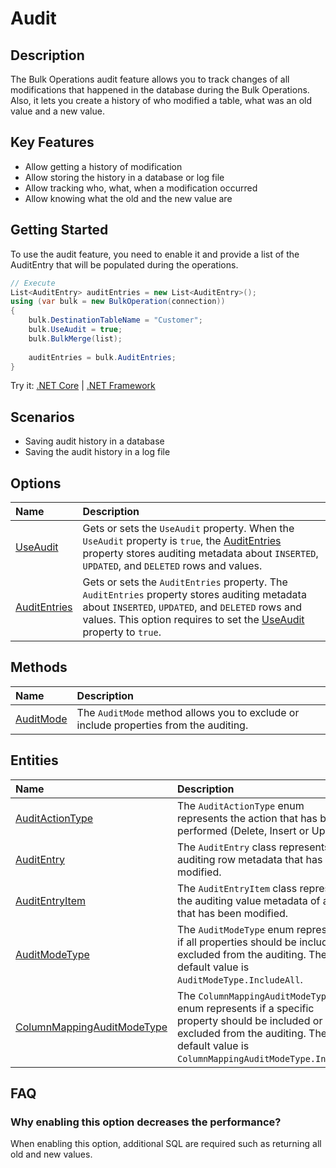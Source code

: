# Audit

## Description

The Bulk Operations audit feature allows you to track changes of all modifications that happened in the database during the Bulk Operations. Also, it lets you create a history of who modified a table, what was an old value and a new value.

## Key Features

- Allow getting a history of modification
- Allow storing the history in a database or log file
- Allow tracking who, what, when a modification occurred
- Allow knowing what the old and the new value are

## Getting Started

To use the audit feature, you need to enable it and provide a list of the AuditEntry that will be populated during the operations.

```csharp
// Execute
List<AuditEntry> auditEntries = new List<AuditEntry>();
using (var bulk = new BulkOperation(connection))
{
    bulk.DestinationTableName = "Customer";
    bulk.UseAudit = true;
    bulk.BulkMerge(list);
            
    auditEntries = bulk.AuditEntries;
}
```

Try it: [.NET Core](https://dotnetfiddle.net/8GlI8t) | [.NET Framework](https://dotnetfiddle.net/sX9PaM)

## Scenarios

- Saving audit history in a database
- Saving the audit history in a log file

## Options

| Name                               | Description                                                           |
|:-----------------------------------|:----------------------------------------------------------------------|
|[UseAudit](audit/use-audit.md)  | Gets or sets the `UseAudit` property. When the `UseAudit` property is `true`, the [AuditEntries](audit/audit-entries.md) property stores auditing metadata about `INSERTED`, `UPDATED`, and `DELETED` rows and values. |
|[AuditEntries](audit/audit-entries.md)  | Gets or sets the `AuditEntries` property. The `AuditEntries` property stores auditing metadata about `INSERTED`, `UPDATED`, and `DELETED` rows and values. This option requires to set the [UseAudit](audit/use-audit.md) property to `true`. |

## Methods

| Name                               | Description                                                           |
|:-----------------------------------|:----------------------------------------------------------------------|
|[AuditMode](audit/audit-mode.md)  | The `AuditMode` method allows you to exclude or include properties from the auditing. |

## Entities

| Name                               | Description                                                           |
|:-----------------------------------|:----------------------------------------------------------------------|
|[AuditActionType](audit/audit-action-type.md) | The `AuditActionType` enum represents the action that has been performed (Delete, Insert or Update). |
|[AuditEntry](audit/audit-entry.md) | The `AuditEntry` class represents the auditing row metadata that has been modified. |
|[AuditEntryItem](audit/audit-entry-item.md) | The `AuditEntryItem` class represents the auditing value metadata of a row that has been modified. |
|[AuditModeType](audit/audit-mode-type.md) | The `AuditModeType` enum represents if all properties should be included or excluded from the auditing. The default value is `AuditModeType.IncludeAll`. |
|[ColumnMappingAuditModeType](audit/column-mapping-audit-mode-type.md) | The `ColumnMappingAuditModeType` enum represents if a specific property should be included or excluded from the auditing. The default value is `ColumnMappingAuditModeType.Inherit`. |

## FAQ

### Why enabling this option decreases the performance?

When enabling this option, additional SQL are required such as returning all old and new values.
